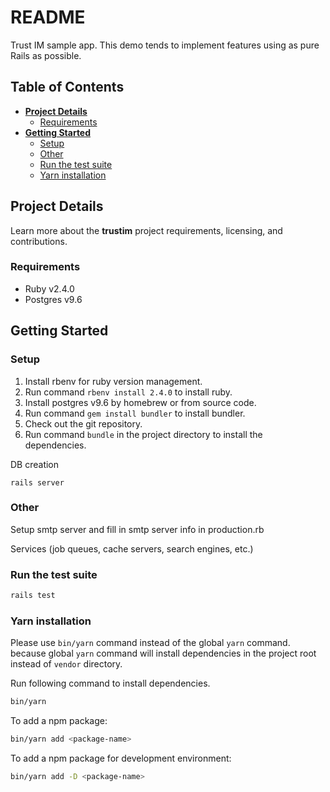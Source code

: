 # README

Trust IM sample app.
This demo tends to implement features using as pure Rails as possible.

## Table of Contents

* [**Project Details**](#project-details)
  * [Requirements](#requirements)
* [**Getting Started**](#getting-started)
  * [Setup](#setup)
  * [Other](#other)
  * [Run the test suite](run-the-test-suite)
  * [Yarn installation](yarn-installation)

## Project Details

Learn more about the **trustim** project requirements, licensing, and contributions.

### Requirements

- Ruby v2.4.0
- Postgres v9.6

## Getting Started

### Setup

1. Install rbenv for ruby version management.
2. Run command `rbenv install 2.4.0` to install ruby.
3. Install postgres v9.6 by homebrew or from source code.
4. Run command `gem install bundler` to install bundler.
5. Check out the git repository.
6. Run command `bundle` in the project directory to install the dependencies.

DB creation

`rails server`

### Other

Setup smtp server and fill in smtp server info in production.rb

Services (job queues, cache servers, search engines, etc.)


### Run the test suite

```bash
rails test
```

### Yarn installation

Please use `bin/yarn` command instead of the global `yarn` command.
because global `yarn` command will install dependencies in the project root
instead of `vendor` directory.

Run following command to install dependencies.

```bash
bin/yarn
```

To add a npm package:

```bash
bin/yarn add <package-name>
```

To add a npm package for development environment:

```bash
bin/yarn add -D <package-name>
```
